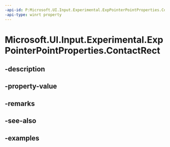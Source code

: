 ```yaml
---
-api-id: P:Microsoft.UI.Input.Experimental.ExpPointerPointProperties.ContactRect
-api-type: winrt property
---
```


# Microsoft.UI.Input.Experimental.ExpPointerPointProperties.ContactRect

<!--
public Windows.Foundation.Rect ContactRect { get; }
-->


## -description

## -property-value

## -remarks

## -see-also

## -examples


